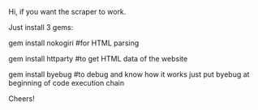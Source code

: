 Hi, if you want the scraper to work.

Just install 3 gems:

gem install nokogiri #for HTML parsing

gem install httparty #to get HTML data of the website

gem install byebug #to debug and know how it works just put byebug at beginning of code execution chain

Cheers!
